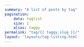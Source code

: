 ```yaml
---
summary: "A list of posts by tag"
pagination:
    data: taglist
    size: 1
    alias: taggy
permalink: "tag/{{ taggy.slug }}/"
layout: 'layouts/tag-listing.html'
---
```

